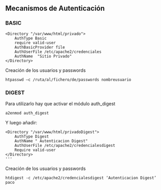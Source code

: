 ## Mecanismos de Autenticación
### BASIC
    <Directory "/var/www/html/privado">
       	AuthType Basic
	    require valid-user
	    AuthBasicProvider file
  	    AuthUserFile /etc/apache2/credenciales
 	    AuthName  "Sitio Privado"
    </Directory>

Creación de los usuarios y passwords

    htpasswd –c /ruta/al/fichero/de/passwords nombreusuario

### DIGEST
Para utilizarlo hay que activar el módulo auth_digest
    
    a2enmod auth_digest  

Y luego añadir:

    <Directory "/var/www/html/privadoDigest">
    	AuthType Digest
	    AuthName " Autenticacion Digest"
	    AuthUserFile /etc/apache2/credencialesdigest
	    Require valid-user
    </Directory>
    '''

Creación de los usuarios y passwords

    htdigest -c /etc/apache2/credencialesdigest ‘Autenticacion Digest’ paco


